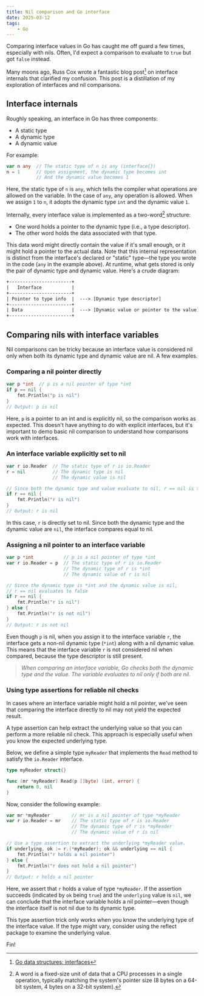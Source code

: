 ```yaml
---
title: Nil comparison and Go interface
date: 2025-03-12
tags:
    - Go
---
```


Comparing interface values in Go has caught me off guard a few times, especially with nils.
Often, I'd expect a comparison to evaluate to `true` but got `false` instead.

Many moons ago, Russ Cox wrote a fantastic blog post[^1] on interface internals that
clarified my confusion. This post is a distillation of my exploration of interfaces and nil
comparisons.

## Interface internals

Roughly speaking, an interface in Go has three components:

- A static type
- A dynamic type
- A dynamic value

For example:

```go
var n any  // The static type of n is any (interface{})
n = 1      // Upon assignment, the dynamic type becomes int
           // And the dynamic value becomes 1
```

Here, the static type of `n` is `any`, which tells the compiler what operations are allowed
on the variable. In the case of `any`, any operation is allowed. When we assign `1` to `n`,
it adopts the dynamic type `int` and the dynamic value `1`.

Internally, every interface value is implemented as a two-word[^2] structure:

- One word holds a pointer to the dynamic type (i.e., a type descriptor).
- The other word holds the data associated with that type.

This data word might directly contain the value if it's small enough, or it might hold a
pointer to the actual data. Note that this internal representation is distinct from the
interface's declared or "static" type—the type you wrote in the code (`any` in the example
above). At runtime, what gets stored is only the pair of dynamic type and dynamic value.
Here's a crude diagram:

```txt
+-----------------------+
|   Interface           |
+-----------------------+
| Pointer to type info  |  ---> [Dynamic type descriptor]
+-----------------------+
| Data                  |  ---> [Dynamic value or pointer to the value]
+-----------------------+
```

## Comparing nils with interface variables

Nil comparisons can be tricky because an interface value is considered nil only when both
its dynamic type and dynamic value are nil. A few examples.

### Comparing a nil pointer directly

```go
var p *int  // p is a nil pointer of type *int
if p == nil {
    fmt.Println("p is nil")
}
// Output: p is nil
```

Here, `p` is a pointer to an int and is explicitly nil, so the comparison works as expected.
This doesn't have anything to do with explicit interfaces, but it's important to demo basic
nil comparison to understand how comparisons work with interfaces.

### An interface variable explicitly set to nil

```go
var r io.Reader  // The static type of r is io.Reader
r = nil          // The dynamic type is nil
                 // The dynamic value is nil

// Since both the dynamic type and value evaluate to nil, r == nil is true
if r == nil {
    fmt.Println("r is nil")
}
// Output: r is nil
```

In this case, `r` is directly set to nil. Since both the dynamic type and the dynamic value
are `nil`, the interface compares equal to nil.

### Assigning a nil pointer to an interface variable

```go
var p *int           // p is a nil pointer of type *int
var r io.Reader = p  // The static type of r is io.Reader
                     // The dynamic type of r is *int
                     // The dynamic value of r is nil

// Since the dynamic type is *int and the dynamic value is nil,
// r == nil evaluates to false
if r == nil {
    fmt.Println("r is nil")
} else {
    fmt.Println("r is not nil")
}
// Output: r is not nil
```

Even though `p` is nil, when you assign it to the interface variable `r`, the interface gets
a non-nil dynamic type (`*int`) along with a nil dynamic value. This means that the
interface variable `r` is not considered nil when compared, because the type descriptor is
still present.

> _When comparing an interface variable, Go checks both the dynamic type and the value. The
> variable evaluates to nil only if both are nil._

### Using type assertions for reliable nil checks

In cases where an interface variable might hold a nil pointer, we've seen that comparing the
interface directly to nil may not yield the expected result.

A type assertion can help extract the underlying value so that you can perform a more
reliable nil check. This approach is especially useful when you know the expected underlying
type.

Below, we define a simple type `myReader` that implements the `Read` method to satisfy the
`io.Reader` interface.

```go
type myReader struct{}

func (mr *myReader) Read(p []byte) (int, error) {
    return 0, nil
}
```

Now, consider the following example:

```go
var mr *myReader        // mr is a nil pointer of type *myReader
var r io.Reader = mr    // The static type of r is io.Reader
                        // The dynamic type of r is *myReader
                        // The dynamic value of r is nil

// Use a type assertion to extract the underlying *myReader value.
if underlying, ok := r.(*myReader); ok && underlying == nil {
    fmt.Println("r holds a nil pointer")
} else {
    fmt.Println("r does not hold a nil pointer")
}
// Output: r holds a nil pointer
```

Here, we assert that `r` holds a value of type `*myReader`. If the assertion succeeds
(indicated by `ok` being `true`) and the `underlying` value is `nil`, we can conclude that
the interface variable holds a nil pointer—even though the interface itself is not nil due
to its dynamic type.

This type assertion trick only works when you know the underlying type of the interface
value. If the type might vary, consider using the reflect package to examine the underlying
value.

Fin!

[^1]: [Go data structures: interfaces](https://research.swtch.com/interfaces)

[^2]:
    A word is a fixed-size unit of data that a CPU processes in a single operation,
    typically matching the system's pointer size (8 bytes on a 64-bit system, 4 bytes on a
    32-bit system).
